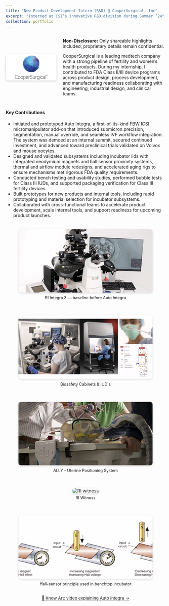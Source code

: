```yaml
---
title: "New Product Development Intern (R&D) @ CooperSurgical, Inc"
excerpt: "Interned at CSI’s innovative R&D division during Summer ’24"
collection: portfolio
---
```


<div style="display: flex; align-items: center; gap: 20px; margin-bottom: 2em;">
  <img src="/images/csi.jpg" alt="CooperSurgical Logo" style="width: 160px; height: auto; border-radius: 8px; box-shadow: 0 2px 6px rgba(0,0,0,0.2);">
  <div>
    <p><strong>Non-Disclosure:</strong> Only shareable highlights included; proprietary details remain confidential.</p>
    <p>
      CooperSurgical is a leading medtech company with a strong pipeline of fertility and women’s health products.  
      During my internship, I contributed to FDA Class II/III device programs across product design, process development, and manufacturing readiness collaborating with engineering, industrial design, and clinical teams.
    </p>
  </div>
</div>

<h4>Key Contributions</h4>
<ul>
  <li>
    Initiated and prototyped Auto Integra, a first-of-its-kind FBW ICSI micromanipulator add-on that introduced submicron precision, segmentation, manual override, and seamless IVF workflow integration. The system was demoed at an internal summit, secured continued investment, and advanced toward preclinical trials validated on Volvox and mouse oocytes.
  </li>
  <li>
    Designed and validated subsystems including incubator lids with integrated neodymium magnets and hall sensor proximity systems, thermal and airflow module redesigns, and accelerated aging rigs to ensure mechanisms met rigorous FDA quality requirements.
  </li>
  <li>
    Conducted bench testing and usability studies, performed bubble tests for Class III IUDs, and supported packaging verification for Class III fertility devices.
  </li>
  <li>
    Built prototypes for new products and internal tools, including rapid prototyping and material selection for incubator subsystems.
  </li>
  <li>
    Collaborated with cross-functional teams to accelerate product development, scale internal tools, and support readiness for upcoming product launches.
  </li>
</ul>

<div style="display: flex; justify-content: center; gap: 20px; margin-top: 1.5em; max-width: 900px; margin-left: auto; margin-right: auto; flex-wrap: wrap;">
  <figure style="text-align: center; flex: 1; min-width: 250px;">
    <img src="/images/icsi.png" alt="RI Integra 3 micromanipulator" style="height: 200px; width: 100%; object-fit: cover; border-radius: 8px; box-shadow: 0 2px 6px rgba(0,0,0,0.15);">
    <figcaption style="font-size: 0.9em; margin-top: 0.5em;">RI Integra 3 — baseline before Auto Integra</figcaption>
  </figure>
  <figure style="text-align: center; flex: 1; min-width: 250px;">
    <img src="/images/csi.png" alt="Product Lineup" style="height: 200px; width: 100%; object-fit: cover; border-radius: 8px; box-shadow: 0 2px 6px rgba(0,0,0,0.15);">
    <figcaption style="font-size: 0.9em; margin-top: 0.5em;">Biosafety Cabinets & IUD's</figcaption>
  </figure>
  <figure style="text-align: center; flex: 1; min-width: 250px;">
    <img src="/images/ally.png" alt="ally" style="height: 200px; width: 100%; object-fit: cover; border-radius: 8px; box-shadow: 0 2px 6px rgba(0,0,0,0.15);">
    <figcaption style="font-size: 0.9em; margin-top: 0.5em;">ALLY - Uterine Positioning System</figcaption>
  </figure>
    <figure style="text-align: center; flex: 1; min-width: 250px;">
    <img src="/images/riwitnesspng" alt="RI witness" style="height: 200px; width: 100%; object-fit: cover; border-radius: 8px; box-shadow: 0 2px 6px rgba(0,0,0,0.15);">
    <figcaption style="font-size: 0.9em; margin-top: 0.5em;">RI Witness</figcaption>
  </figure>
  <figure style="text-align: center; flex: 1; min-width: 250px;">
    <img src="/images/hall.png" alt="Hall sensor working principle diagram" style="height: 200px; width: 100%; object-fit: cover; border-radius: 8px; box-shadow: 0 2px 6px rgba(0,0,0,0.15);">
    <figcaption style="font-size: 0.9em; margin-top: 0.5em;">Hall-sensor principle used in benchtop incubator</figcaption>
  </figure>
</div>

<div style="text-align: center; margin-top: 1em;">
  <a href="https://www.youtube.com/watch?v=0GbrgwghUbM" target="_blank" rel="noopener" style="font-size: 0.95em; text-decoration: underline;">
    🎥 Know Art: video explaining Auto Integra →
  </a>
</div>

